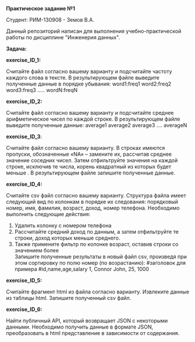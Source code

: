 **Практическое задание №1**

Студент: РИМ-130908 - Земов В.А.


Данный репозиторий написан для выполнения учебно-практической работы по дисциплине "Инженерия данных".

**Задача:**


**exercise_ID_1:**

Считайте файл согласно вашему варианту и подсчитайте частоту каждого слова в тексте. В результирующем файле выведите полученные данные в порядке убывания:
word1:freq1
word2:freq2
word3:freq3
.....
wordN:freqN

**exercise_ID_2:**

Считайте файл согласно вашему варианту и подсчитайте среднее арифметическое чисел по каждой строке. В результирующем файле выведите полученные данные:
average1
average2
average3
....
averageN

**exercise_ID_3**:

Считайте файл согласно вашему варианту. В строках имеются пропуски, обозначенные «NA» – замените их, рассчитав среднее значение соседних чисел. Затем отфильтруйте значения на каждой строке, исключив те числа, корень квадратный из которых будет меньше  . В результирующем файле запишите полученные данные.

**exercise_ID_4:**

Считайте csv файл согласно вашему варианту. Структура файла имеет следующий вид по колонкам в порядке их следования: порядковый номер, имя, фамилия, возраст, доход, номер телефона.
Необходимо выполнить следующие действия:
1)	Удалить колонку с номером телефона
2)	Рассчитайте средний доход по данным, а затем отфильтруйте те строки, доход которых меньше среднего.
3)	Также примените фильтр по колонке возраст, оставив строки со значением более  
Запишите полученные результаты в новый файл csv, произведя при этом сортировку по полю номер (по возрастанию):
#заголовок для примера
#id,name,age,salary
1, Connor John, 25, 1000

**exercise_ID_5:**

Считайте фрагмент html из файла согласно варианту. Извлеките данные из таблицы html. Запишите полученный csv файл.

**exercise_ID_6:**

Найти публичный API, который возвращает JSON с некоторыми данными. Необходимо получить данные в формате JSON, преобразовать в html представление в зависимости от содержания.
